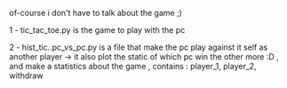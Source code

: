 of-course i don't have to talk about the game ;)

1 - tic_tac_toe.py is the game to play with the pc

2 - hist_tic..pc_vs_pc.py is a file that make the pc play against it self as another player
	-> it also plot the static of which pc win the other more :D , 
	and make a statistics about the game , contains : player_1, player_2, withdraw
